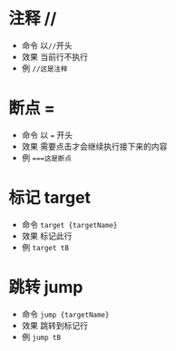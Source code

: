 # 注释 //

- 命令 以`//`开头
- 效果 当前行不执行
- 例 `//这是注释`

# 断点 =

- 命令 以 `=` 开头
- 效果 需要点击才会继续执行接下来的内容
- 例 `===这是断点`

# 标记 target

- 命令 `target {targetName}`
- 效果 标记此行
- 例 `target tB`

# 跳转 jump

- 命令 `jump {targetName}`
- 效果 跳转到标记行
- 例 `jump tB`

